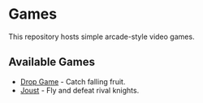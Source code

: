 # Games

This repository hosts simple arcade-style video games.

## Available Games

- [Drop Game](drop-game.html) - Catch falling fruit.
- [Joust](joust.html) - Fly and defeat rival knights.

